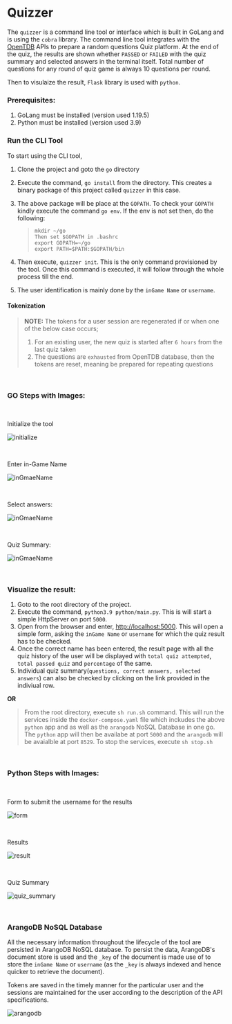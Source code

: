 # Quizzer

The ``quizzer`` is a command line tool or interface which is built in GoLang and is using the `cobra` library. The command line tool integrates with the [OpenTDB](https://opentdb.com/) APIs to prepare a random questions Quiz platform. At the end of the quiz, the results are shown whether ``PASSED`` or ``FAILED`` with the quiz summary and selected answers in the terminal itself. Total number of questions for any round of quiz game is always 10 questions per round.

Then to visulaize the result, `Flask` library is used with `python`. 

### Prerequisites:
1.  GoLang must be installed (version used 1.19.5)
2.  Python must be installed (version used 3.9)

### Run the CLI Tool
To start using the CLI tool,
1.  Clone the project and goto the `go` directory
2.  Execute the command, `go install` from the directory. This  creates a binary package of this project called `quizzer` in this case.
3.  The above package will be place at the `GOPATH`. To check your `GOPATH` kindly execute the command `go env`. If the env is not set then, do the following:
    > `mkdir ~/go`  
    > `Then set $GOPATH in .bashrc`  
    > `export GOPATH=~/go`  
    > `export PATH=$PATH:$GOPATH/bin`

4.  Then execute, `quizzer init`. This is the only command provisioned by the tool. Once this command is executed, it will follow through the whole process till the end.
5.  The user identification is mainly done by the `inGame Name` or `username`.

#### Tokenization
> **NOTE:** The tokens for a user session are regenerated if or when one of the below case occurs;
> 1.  For an existing user, the new quiz is started after `6 hours` from the last quiz taken
> 2.  The questions are ``exhausted`` from OpenTDB database, then the tokens are reset, meaning be prepared for repeating questions

<br>

### GO Steps with Images:

<br>

Initialize the tool

![initialize](images/go_1.png)

<br>

Enter in-Game Name

![inGmaeName](images/go_2.png)

<br>

Select answers:

![inGmaeName](images/go_3.png)

<br>

Quiz Summary:

![inGmaeName](images/go_4.png)

<br>

### Visualize the result:
1. Goto to the root directory of the project.
2. Execute the command, `python3.9 python/main.py`. This is will start a simple HttpServer on port `5000`.
3.  Open from the browser and enter, [http://localhost:5000](http://localhost:5000). This will open a simple form, asking the `inGame Name` or `username` for which the quiz result has to be checked.
4.  Once the correct name has been entered, the result page with all the quiz history of the user will be displayed with `total quiz attempted`, `total passed quiz` and `percentage` of the same.
5.  Individual quiz summary(`questions, correct answers, selected answers`) can also be checked by clicking on the link provided in the indiviual row.

**OR**

> From the root directory, execute `sh run.sh` command. This will run the services inside the `docker-compose.yaml` file which inckudes the above `python` app and as well as the `arangodb` NoSQL Database in one go. The `python` app will then be availabe at port `5000` and the `arangodb` will be avaialble at port `8529`. To stop the services, execute `sh stop.sh`

<br>

### Python Steps with Images:

<br>

Form to submit the username for the results

![form](images/py_1.png)

<br>

Results

![result](images/py_2.png)

<br>

Quiz Summary

![quiz_summary](images/py_3.png)


<br>

### ArangoDB NoSQL Database

All the necessary information throughout the lifecycle of the tool are persisted in ArangoDB NoSQL database. To persist the data, ArangoDB's document store is used and the `_key` of the document is made use of to store the ``inGame Name`` or `username` (as the `_key` is always indexed and hence quicker to retrieve the document).

Tokens are saved in the timely manner for the particular user and the sessions are maintained for the user according to the description of the API specifications.

![arangodb](images/arango_1.png)
